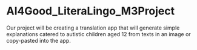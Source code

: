 # AI4Good_LiteraLingo_M3Project
Our project will be creating a translation app that will generate simple explanations catered to autistic children aged 12 from texts in an image or copy-pasted into the app.

